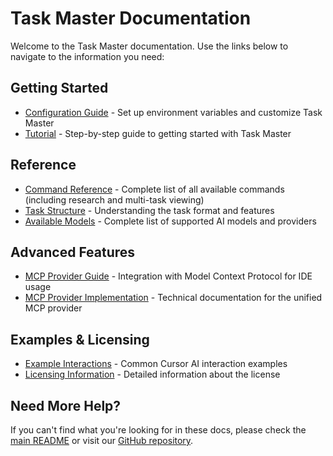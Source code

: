 # Task Master Documentation

Welcome to the Task Master documentation. Use the links below to navigate to the information you need:

## Getting Started

- [Configuration Guide](configuration.md) - Set up environment variables and customize Task Master
- [Tutorial](tutorial.md) - Step-by-step guide to getting started with Task Master

## Reference

- [Command Reference](command-reference.md) - Complete list of all available commands (including research and multi-task viewing)
- [Task Structure](task-structure.md) - Understanding the task format and features
- [Available Models](models.md) - Complete list of supported AI models and providers

## Advanced Features

- [MCP Provider Guide](mcp-provider-guide.md) - Integration with Model Context Protocol for IDE usage
- [MCP Provider Implementation](mcp-provider.md) - Technical documentation for the unified MCP provider

## Examples & Licensing

- [Example Interactions](examples.md) - Common Cursor AI interaction examples  
- [Licensing Information](licensing.md) - Detailed information about the license

## Need More Help?

If you can't find what you're looking for in these docs, please check the [main README](../README.md) or visit our [GitHub repository](https://github.com/eyaltoledano/claude-task-master).
